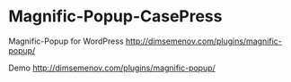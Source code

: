 Magnific-Popup-CasePress
========================

Magnific-Popup for WordPress http://dimsemenov.com/plugins/magnific-popup/

Demo http://dimsemenov.com/plugins/magnific-popup/
